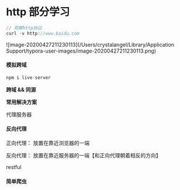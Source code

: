 # http 部分学习

```js
// 观察http协议
curl -v http://www.baidu.com
```

![image-20200427211230113](/Users/crystalangel/Library/Application Support/typora-user-images/image-20200427211230113.png)



#### 模拟跨域

```js
npm i live-server
```

**跨域 && 同源**



**常用解决方案**

代理服务器





#### 反向代理

正向代理： 放置在靠近浏览器的一端

反向代理： 放置在靠近服务器的一端【和正向代理朝着相反的方向】



restful


#### 简单爬虫


